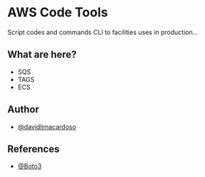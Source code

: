 # AWS Code Tools 

Script codes and commands CLI to facilities uses in production...


## What are here?

- SQS
- TAGS
- ECS


## Author

- [@davidlimacardoso](https://github.com/davidlimacardoso)

## References

- [@Boto3](https://boto3.amazonaws.com/v1/documentation/api/latest/index.html)